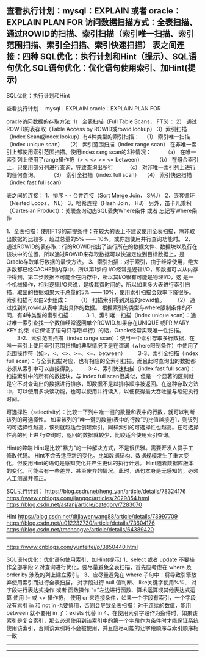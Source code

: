 查看执行计划：mysql：EXPLAIN  或者 oracle：EXPLAIN PLAN FOR
访问数据扫描方式：全表扫描、通过ROWID的扫描、索引扫描（索引唯一扫描、索引范围扫描、索引全扫描、索引快速扫描）
表之间连接：四种
SQL优化：执行计划和Hint（提示）、SQL语句优化
SQL语句优化：优化语句使用索引、加Hint(提示)
---------------------------------------------------------------------------------------------------------------------


SQL优化：执行计划和Hint


查看执行计划：
mysql：EXPLAIN 
oracle：EXPLAIN PLAN FOR 



oracle访问数据的存取方法:
1） 全表扫描（Full Table Scans， FTS）：
2） 通过ROWID的表存取（Table Access by ROWID或rowid lookup）
3）索引扫描（Index Scan或index lookup）有4种类型的索引扫描：
　（1） 索引唯一扫描（index unique scan）
　（2） 索引范围扫描（index range scan）
       在非唯一索引上都使用索引范围扫描。使用index rang scan的3种情况：
　　  （a） 在唯一索引列上使用了range操作符（> < <> >= <= between）
　　  （b） 在组合索引上，只使用部分列进行查询，导致查询出多行
　　  （c） 对非唯一索引列上进行的任何查询。　　
　（3） 索引全扫描（index full scan）
　（4） 索引快速扫描（index fast full scan）


表之间的连接：
1，排序 - - 合并连接（Sort Merge Join， SMJ）
2，嵌套循环（Nested Loops， NL）
3，哈希连接（Hash Join， HJ）
另外，笛卡儿乘积（Cartesian Product）：关联查询动态SQL丢失Where条件 或者 忘记写Where条件


1、全表扫描：使用FTS的前提条件：在较大的表上不建议使用全表扫描，除非取出数据的比较多，超过总量的5% —— 10%，或你想使用并行查询功能时。
2、通过ROWID的表存取：行的ROWID指出了该行所在的数据文件、数据块以及行在该块中的位置，所以通过ROWID来存取数据可以快速定位到目标数据上，是Oracle存取单行数据的最快方法。
3、索引扫描：对于索引，由于经常使用，绝大多数都已经CACHE到内存中，所以第1步的 I/O经常是逻辑I/O，即数据可以从内存中得到，第二步数据不可能全在内存中，所以其I/O很有可能是物理I/O，这 是一个机械操作，相对逻辑I/O来说，是极其费时间的，所以如果多大表进行索引扫描，取出的数据如果大于总量的5% —— 10%，使用索引扫描会效率下降很多。
	索引扫描可以由2步组成：
　　（1） 扫描索引得到对应的rowid值。 
　　（2） 通过找到的rowid从表中读出具体的数据。
  根据索引的类型与where限制条件的不同，有4种类型的索引扫描：
　　3-1、索引唯一扫描（index unique scan）：通过唯一索引查找一个数值经常返回单个ROWID.如果存在UNIQUE 或PRIMARY KEY 约束（它保证了语句只存取单行）的话，Oracle经常实现唯一性扫描。
　　3-2、索引范围扫描（index range scan）：使用一个索引存取多行数据，在唯一索引上使用索引范围扫描的典型情况下是在谓词（where限制条件）中使用了范围操作符（如>、<、<>、>=、<=、between）
　　3-3、索引全扫描（index full scan）：与全表扫描对应，也有相应的全索引扫描。而且此时查询出的数据都必须从索引中可以直接得到。
　　3-4、索引快速扫描（index fast full scan）：扫描索引中的所有的数据块，与 index full scan很类似，但是一个显著的区别就是它不对查询出的数据进行排序，即数据不是以排序顺序被返回。在这种存取方法中，可以使用多块读功能，也可以使用并行读入，以便获得最大吞吐量与缩短执行时间。



可选择性（selectivity）：比较一下列中唯一键的数量和表中的行数，就可以判断该列的可选择性。 如果该列的“唯一键的数量/表中的行数”的比值越接近1，则该列的可选择性越高，该列就越适合创建索引，同样索引的可选择性也越高。在可选择性高的列上进 行查询时，返回的数据就较少，比较适合使用索引查询。



Hint的弊端
Hint是比较"暴力"的一种解决方式，不是很优雅。需要开发人员手工修改代码。
Hint不会去适应新的变化。比如数据结构、数据规模发生了重大变化，但使用Hint的语句是感知变化并产生更优的执行计划。
Hint随着数据库版本的变化，可能会有一些差异、甚至废弃的情况。此时，语句本身是无感知的，必须人工测试并修正。


SQL执行计划：
https://blog.csdn.net/heng_yan/article/details/78324176
https://www.cnblogs.com/jianggc/articles/2029854.html
https://blog.csdn.net/asfanj/article/category/7283070


Hint
https://blog.csdn.net/dtjiawenwang88/article/details/73997709
https://blog.csdn.net/u012232730/article/details/73604176
https://blog.csdn.net/tmchongye/article/details/64389420

---------------------------------------------------------------------------------------------------------------------
https://www.cnblogs.com/yunfeifei/p/3850440.html

SQL语句优化：优化语句使用索引、加Hint(提示)
1、select 或者 update 不要操作全部字段
2.对查询进行优化，要尽量避免全表扫描，首先应考虑在 where 及 order by 涉及的列上建立索引。
3、应尽量避免在 where 子句中：将导致引擎放弃使用索引而进行全表扫描，
  对字段进行 null 值判断、
  like关键字使用%%、
  对字段进行表达式操作 或者 函数操作
  “=”左边进行函数、算术运算或其他表达式运算
  使用 != 或 <> 操作符，
  使用 or 来连接条件，如果一个字段有索引，一个字段没有索引
  in 和 not in 也要慎用，否则会导致全表扫描：对于连续的数值，能用 between 就不要用 in 了：exists 代替 in 
4、在使用索引字段作为条件时，如果该索引是复合索引，那么必须使用到该索引中的第一个字段作为条件时才能保证系统使用该索引，否则该索引将不会被使用，并且应尽可能的让字段顺序与索引顺序相一致



---------------------------------------------------------------------------------------------------------------------





---------------------------------------------------------------------------------------------------------------------


